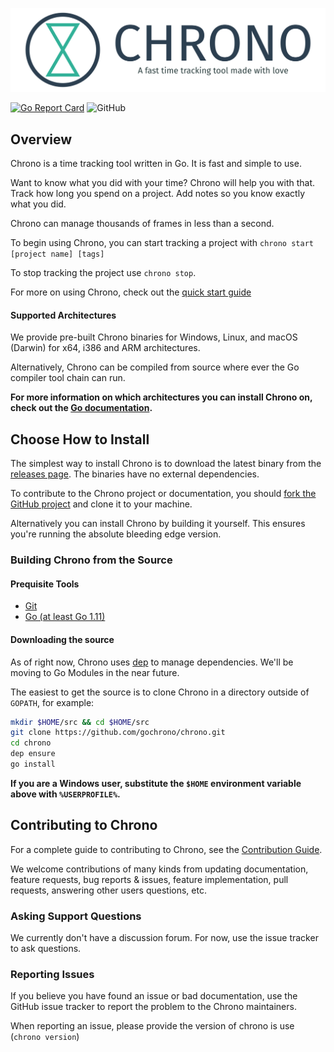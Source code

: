 ![Alt chrono](./.github/full-logo-with-tagline.png)

[![Go Report Card](https://goreportcard.com/badge/github.com/gochrono/chrono)](https://goreportcard.com/report/github.com/gochrono/chrono)
![GitHub](https://img.shields.io/github/license/gochrono/chrono.svg)


## Overview ##

Chrono is a time tracking tool written in Go.
It is fast and simple to use.

Want to know what you did with your time? Chrono will help you with that. Track how
long you spend on a project. Add notes so you know exactly what
you did.

Chrono can manage thousands of frames in less than a second.

To begin using Chrono, you can start tracking a project with `chrono start [project name] [tags]`

To stop tracking the project use `chrono stop`.

For more on using Chrono, check out the [quick start guide][1]

#### Supported Architectures ####

We provide pre-built Chrono binaries for Windows, Linux, and macOS (Darwin) for x64, i386 and ARM architectures.

Alternatively, Chrono can be compiled from source where ever the Go compiler tool chain can run.

**For more information on which architectures you can install Chrono on, check out the [Go documentation](https://golang.org/doc/install).**

## Choose How to Install ##

The simplest way to install Chrono is to download the latest binary from the [releases page](https://github.com/gochrono/chrono/releases).
The binaries have no external dependencies.

To contribute to the Chrono project or documentation, you should [fork the GitHub project](https://github.com/gochrono/chrono#fork-destination-box) and clone it to your machine.

Alternatively you can install Chrono by building it yourself. This ensures you're running the absolute bleeding edge version.

### Building Chrono from the Source ###

#### Prequisite Tools ####

* [Git](https://git-scm.com/)
* [Go (at least Go 1.11)](https://golang.org/dl/)


#### Downloading the source ####

As of right now, Chrono uses [dep](https://github.com/golang/dep) to manage dependencies. We'll be moving to Go Modules in the near future.

The easiest to get the source is to clone Chrono in a directory outside of `GOPATH`, for example:

``` bash
mkdir $HOME/src && cd $HOME/src
git clone https://github.com/gochrono/chrono.git
cd chrono
dep ensure
go install
```

**If you are a Windows user, substitute the `$HOME` environment variable above with `%USERPROFILE%`.**

## Contributing to Chrono ###

For a complete guide to contributing to Chrono, see the [Contribution Guide](CONTRIBUTING.md).

We welcome contributions of many kinds from updating documentation, feature requests, bug reports & issues,
feature implementation, pull requests, answering other users questions, etc.

### Asking Support Questions ###

We currently don't have a discussion forum. For now, use the issue tracker to ask questions.

### Reporting Issues ###

If you believe you have found an issue or bad documentation, use
the GitHub issue tracker to report the problem to the Chrono maintainers.

When reporting an issue, please provide the version of chrono is use (`chrono version`)

[1]: https://github.com/gochrono/chrono/wiki/Quick-Start
